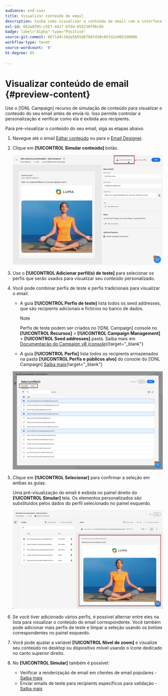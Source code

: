 ```yaml
---
audience: end-user
title: Visualizar conteúdo de email
description: Saiba como visualizar o conteúdo de email com a interface do Campaign Web
exl-id: 663a8395-c5b7-4427-bfdd-055230f9bc05
badge: label="Alpha" type="Positive"
source-git-commit: 6671d4c18da5655d67b9fd30c05fd2e9052d000b
workflow-type: tm+mt
source-wordcount: '0'
ht-degree: 0%

---
```



# Visualizar conteúdo de email {#preview-content}

Use o [!DNL Campaign] recurso de simulação de conteúdo para visualizar o conteúdo do seu email antes de enviá-lo. Isso permite controlar a personalização e verificar como ela é exibida aos recipients.

Para pré-visualizar o conteúdo do seu email, siga as etapas abaixo.

1. Navegue até o email [Editar conteúdo](../content/edit-content.md) ou para o [Email Designer](../content/get-started-email-designer.md).

1. Clique em **[!UICONTROL Simular conteúdo]** botão.

   ![](assets/simulate-button.png)

1. Use o **[!UICONTROL Adicionar perfil(s) de teste]** para selecionar os perfis que serão usados para visualizar seu conteúdo personalizado.

1. Você pode combinar perfis de teste e perfis tradicionais para visualizar o email.

   * A guia **[!UICONTROL Perfis de teste]** lista todos os seed addresses, que são recipients adicionais e fictícios no banco de dados.

     >[!NOTE]
     >
     >Perfis de teste podem ser criados no [!DNL Campaign] console no **[!UICONTROL Recursos]** > **[!UICONTROL Campaign Management]** > **[!UICONTROL Seed addresses]** pasta. Saiba mais em [Documentação do Campaign v8 (console)](https://experienceleague.corp.adobe.com/docs/campaign/campaign-v8/audience/add-profiles/test-profiles.html){target="_blank"}

   * A guia **[!UICONTROL Perfis]** lista todos os recipients armazenados na pasta **[!UICONTROL Perfis e públicos alvo]** do console do [!DNL Campaign] [Saiba mais](https://experienceleague.adobe.com/docs/campaign/campaign-v8/audience/view-profiles.html){target="_blank"}

   ![](assets/simulate-select-profiles.png)

1. Clique em **[!UICONTROL Selecionar]** para confirmar a seleção em ambas as guias.

   Uma pré-visualização do email é exibida no painel direito do **[!UICONTROL Simular]** tela. Os elementos personalizados são substituídos pelos dados do perfil selecionado no painel esquerdo.

   ![](assets/simulate-preview.png)

1. Se você tiver adicionado vários perfis, é possível alternar entre eles na lista para visualizar o conteúdo do email correspondente. Você também pode adicionar mais perfis de teste e limpar a seleção usando os botões correspondentes no painel esquerdo.

1. Você pode ajustar a variável **[!UICONTROL Nível de zoom]** e visualize seu conteúdo no desktop ou dispositivo móvel usando o ícone dedicado no canto superior direito.

1. No **[!UICONTROL Simular]** também é possível:
   * Verificar a renderização de email em clientes de email populares - [Saiba mais](email-rendering.md)
   * Enviar emails de teste para recipients específicos para validação - [Saiba mais](proofs.md)



